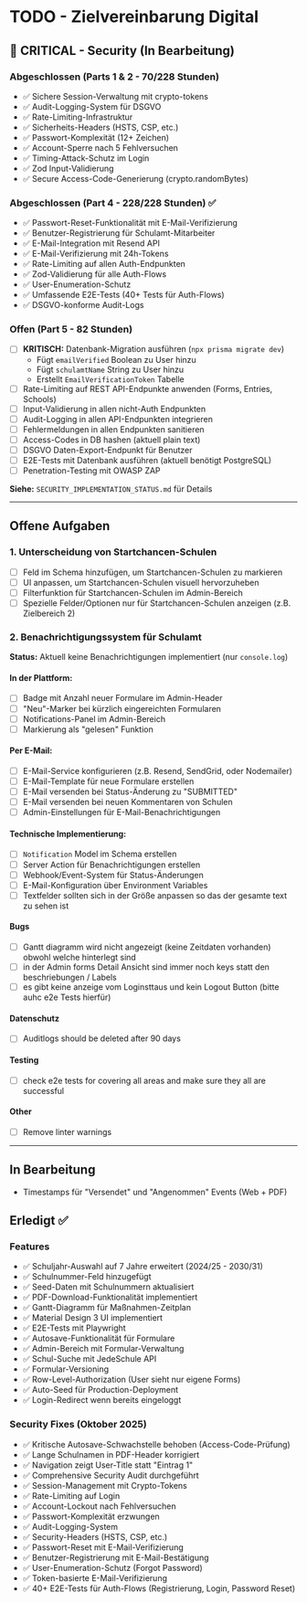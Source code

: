 # TODO - Zielvereinbarung Digital

## 🔐 CRITICAL - Security (In Bearbeitung)

### Abgeschlossen (Parts 1 & 2 - 70/228 Stunden)
- ✅ Sichere Session-Verwaltung mit crypto-tokens
- ✅ Audit-Logging-System für DSGVO
- ✅ Rate-Limiting-Infrastruktur
- ✅ Sicherheits-Headers (HSTS, CSP, etc.)
- ✅ Passwort-Komplexität (12+ Zeichen)
- ✅ Account-Sperre nach 5 Fehlversuchen
- ✅ Timing-Attack-Schutz im Login
- ✅ Zod Input-Validierung
- ✅ Secure Access-Code-Generierung (crypto.randomBytes)

### Abgeschlossen (Part 4 - 228/228 Stunden) ✅
- ✅ Passwort-Reset-Funktionalität mit E-Mail-Verifizierung
- ✅ Benutzer-Registrierung für Schulamt-Mitarbeiter
- ✅ E-Mail-Integration mit Resend API
- ✅ E-Mail-Verifizierung mit 24h-Tokens
- ✅ Rate-Limiting auf allen Auth-Endpunkten
- ✅ Zod-Validierung für alle Auth-Flows
- ✅ User-Enumeration-Schutz
- ✅ Umfassende E2E-Tests (40+ Tests für Auth-Flows)
- ✅ DSGVO-konforme Audit-Logs

### Offen (Part 5 - 82 Stunden)
- [ ] **KRITISCH:** Datenbank-Migration ausführen (`npx prisma migrate dev`)
  * Fügt `emailVerified` Boolean zu User hinzu
  * Fügt `schulamtName` String zu User hinzu
  * Erstellt `EmailVerificationToken` Tabelle
- [ ] Rate-Limiting auf REST API-Endpunkte anwenden (Forms, Entries, Schools)
- [ ] Input-Validierung in allen nicht-Auth Endpunkten
- [ ] Audit-Logging in allen API-Endpunkten integrieren
- [ ] Fehlermeldungen in allen Endpunkten sanitieren
- [ ] Access-Codes in DB hashen (aktuell plain text)
- [ ] DSGVO Daten-Export-Endpunkt für Benutzer
- [ ] E2E-Tests mit Datenbank ausführen (aktuell benötigt PostgreSQL)
- [ ] Penetration-Testing mit OWASP ZAP

**Siehe:** `SECURITY_IMPLEMENTATION_STATUS.md` für Details

---

## Offene Aufgaben

### 1. Unterscheidung von Startchancen-Schulen
- [ ] Feld im Schema hinzufügen, um Startchancen-Schulen zu markieren
- [ ] UI anpassen, um Startchancen-Schulen visuell hervorzuheben
- [ ] Filterfunktion für Startchancen-Schulen im Admin-Bereich
- [ ] Spezielle Felder/Optionen nur für Startchancen-Schulen anzeigen (z.B. Zielbereich 2)

### 2. Benachrichtigungssystem für Schulamt
**Status:** Aktuell keine Benachrichtigungen implementiert (nur `console.log`)

#### In der Plattform:
- [ ] Badge mit Anzahl neuer Formulare im Admin-Header
- [ ] "Neu"-Marker bei kürzlich eingereichten Formularen
- [ ] Notifications-Panel im Admin-Bereich
- [ ] Markierung als "gelesen" Funktion

#### Per E-Mail:
- [ ] E-Mail-Service konfigurieren (z.B. Resend, SendGrid, oder Nodemailer)
- [ ] E-Mail-Template für neue Formulare erstellen
- [ ] E-Mail versenden bei Status-Änderung zu "SUBMITTED"
- [ ] E-Mail versenden bei neuen Kommentaren von Schulen
- [ ] Admin-Einstellungen für E-Mail-Benachrichtigungen

#### Technische Implementierung:
- [ ] `Notification` Model im Schema erstellen
- [ ] Server Action für Benachrichtigungen erstellen
- [ ] Webhook/Event-System für Status-Änderungen
- [ ] E-Mail-Konfiguration über Environment Variables
- [ ] Textfelder sollten sich in der Größe anpassen so das der gesamte text zu sehen ist

#### Bugs
- [ ] Gantt diagramm wird nicht angezeigt (keine Zeitdaten vorhanden) obwohl welche hinterlegt sind
- [ ] in der Admin forms Detail Ansicht sind immer noch keys statt den beschriebungen / Labels 
- [ ] es gibt keine anzeige vom Loginsttaus und kein Logout Button (bitte auhc e2e Tests hierfür)

#### Datenschutz
- [ ] Auditlogs should be deleted after 90 days 

#### Testing
- [ ] check e2e tests for covering all areas and make sure they all are successful

#### Other
- [ ] Remove linter warnings
---

## In Bearbeitung
- Timestamps für "Versendet" und "Angenommen" Events (Web + PDF)

## Erledigt ✅

### Features
- ✅ Schuljahr-Auswahl auf 7 Jahre erweitert (2024/25 - 2030/31)
- ✅ Schulnummer-Feld hinzugefügt
- ✅ Seed-Daten mit Schulnummern aktualisiert
- ✅ PDF-Download-Funktionalität implementiert
- ✅ Gantt-Diagramm für Maßnahmen-Zeitplan
- ✅ Material Design 3 UI implementiert
- ✅ E2E-Tests mit Playwright
- ✅ Autosave-Funktionalität für Formulare
- ✅ Admin-Bereich mit Formular-Verwaltung
- ✅ Schul-Suche mit JedeSchule API
- ✅ Formular-Versioning
- ✅ Row-Level-Authorization (User sieht nur eigene Forms)
- ✅ Auto-Seed für Production-Deployment
- ✅ Login-Redirect wenn bereits eingeloggt

### Security Fixes (Oktober 2025)
- ✅ Kritische Autosave-Schwachstelle behoben (Access-Code-Prüfung)
- ✅ Lange Schulnamen in PDF-Header korrigiert
- ✅ Navigation zeigt User-Title statt "Eintrag 1"
- ✅ Comprehensive Security Audit durchgeführt
- ✅ Session-Management mit Crypto-Tokens
- ✅ Rate-Limiting auf Login
- ✅ Account-Lockout nach Fehlversuchen
- ✅ Passwort-Komplexität erzwungen
- ✅ Audit-Logging-System
- ✅ Security-Headers (HSTS, CSP, etc.)
- ✅ Passwort-Reset mit E-Mail-Verifizierung
- ✅ Benutzer-Registrierung mit E-Mail-Bestätigung
- ✅ User-Enumeration-Schutz (Forgot Password)
- ✅ Token-basierte E-Mail-Verifizierung
- ✅ 40+ E2E-Tests für Auth-Flows (Registrierung, Login, Password Reset)

